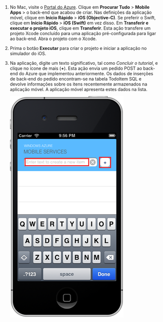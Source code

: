 
1. No Mac, visite o [Portal do Azure]. Clique em **Procurar Tudo** > **Mobile Apps** > o back-end que acabou de criar. Nas definições da aplicação móvel, clique em **Início Rápido** > **iOS (Objective-C)**. Se preferir o Swift, clique em **Início Rápido** > **iOS (Swift)** em vez disso. Em **Transferir e executar o projeto iOS**, clique em **Transferir**. Esta ação transfere um projeto Xcode concluído para uma aplicação pré-configurada para ligar ao back-end. Abra o projeto com o Xcode.
2. Prima o botão **Executar** para criar o projeto e iniciar a aplicação no simulador do iOS.
3. Na aplicação, digite um texto significativo, tal como *Concluir o tutorial*, e clique no ícone de mais (**+**). Esta ação envia um pedido POST ao back-end do Azure que implementou anteriormente. Os dados de inserções de back-end do pedido encontram-se na tabela TodoItem SQL e devolve informações sobre os itens recentemente armazenados na aplicação móvel. A aplicação móvel apresenta estes dados na lista. 
   
    ![](./media/mobile-services-ios-run-app/mobile-quickstart-startup-ios.png)

[Portal do Azure]: https://portal.azure.com/



<!--HONumber=Jun16_HO2-->



